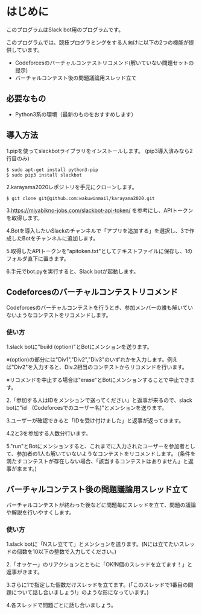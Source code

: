 # はじめに

このプログラムはSlack bot用のプログラムです。

このプログラムでは、競技プログラミングをする人向けに以下の2つの機能が提供しています。

- Codeforcesのバーチャルコンテストリコメンド(解いていない問題セットの提示)
- バーチャルコンテスト後の問題議論用スレッド立て

## 必要なもの

- Python3系の環境（最新のものをおすすめします）

## 導入方法

1.pipを使ってslackbotライブラリをインストールします。
(pip3導入済みなら2行目のみ)

```
$ sudo apt-get install python3-pip
$ sudo pip3 install slackbot
```

2.karayama2020レポジトリを手元にクローンします。

```
$ git clone git@github.com:wakuwinmail/karayama2020.git
```

3.https://miyabikno-jobs.com/slackbot-api-token/ を参考にし、APIトークンを取得します。

4.Botを導入したいSlackのチャンネルで「アプリを追加する」を選択し、3で作成したBotをチャンネルに追加します。

5.取得したAPIトークンを"apitoken.txt"としてテキストファイルに保存し、1のフォルダ直下に置きます。

6.手元でbot.pyを実行すると、Slack botが起動します。


## Codeforcesのバーチャルコンテストリコメンド

Codeforcesのバーチャルコンテストを行うとき、参加メンバーの誰も解いていないようなコンテストをリコメンドします。

### 使い方

1.slack botに"build (option)"とBotにメンションを送ります。

※(option)の部分には"Div1","Div2","Div3"のいずれかを入力します。例えば"Div2"を入力すると、Div.2相当のコンテストからリコメンドを行います。

※リコメンドを中止する場合は"erase"とBotにメンションすることで中止できます。

2.「参加する人はIDをメンションで送ってください」と返事が来るので、slack botに"id　(Codeforcesでのユーザー名)"とメンションを送ります。

3.ユーザーが確認できると「IDを受け付けました」と返事が返ってきます。

4.2と3を参加する人数分行います。

5."run"とBotにメンションすると、これまでに入力されたユーザーを参加者として、参加者の1人も解いていないようなコンテストをリコメンドします。
(条件を満たすコンテストが存在しない場合、「該当するコンテストはありません」と返事が来ます。)

## バーチャルコンテスト後の問題議論用スレッド立て

バーチャルコンテストが終わった後などに問題毎にスレッドを立て、問題の議論や解説を行いやすくします。

### 使い方

1.slack botに「Nスレ立てて」とメンションを送ります。(Nには立てたいスレッドの個数を10以下の整数で入力してください。)

2.「オッケー」のリアクションとともに「OK!N個のスレッドを立てます！」と返事がきます。

3.さらに1で指定した個数だけスレッドを立てます。(「このスレッドで1番目の問題について話し合いましょう!」のような形になっています。)

4.各スレッドで問題ごとに話し合いましょう。

